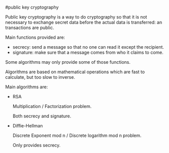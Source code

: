 #public key cryptography

Public key cryptography is a way to do cryptography so that it is not necessary
to exchange secret data before the actual data is transferred:
an transactions are public.

Main functions provided are:

- secrecy: send a message so that no one can read it except the recipient.
- signature: make sure that a message comes from who it claims to come.

Some algorithms may only provide some of those functions.

Algorithms are based on mathematical operations which are fast to calculate,
but too slow to inverse.

Main algorithms are:

- RSA

    Multiplication / Factorization problem.

    Both secrecy and signature.

- Diffie-Hellman

    Discrete Exponent mod n / Discrete logarithm mod n problem.

    Only provides secrecy.
